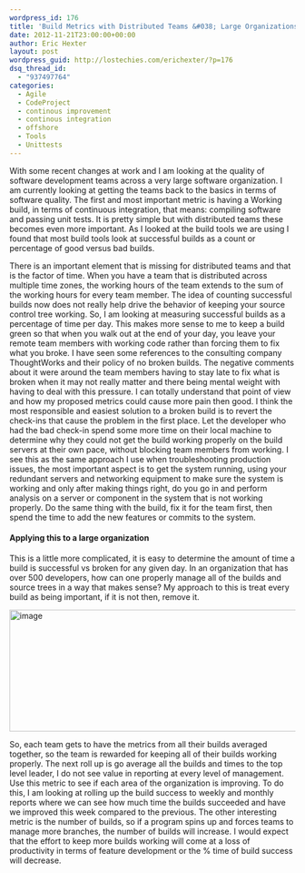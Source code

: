 ```yaml
---
wordpress_id: 176
title: 'Build Metrics with Distributed Teams &#038; Large Organizations'
date: 2012-11-21T23:00:00+00:00
author: Eric Hexter
layout: post
wordpress_guid: http://lostechies.com/erichexter/?p=176
dsq_thread_id:
  - "937497764"
categories:
  - Agile
  - CodeProject
  - continous improvement
  - continous integration
  - offshore
  - Tools
  - Unittests
---
```

With some recent changes at work and I am looking at the quality of software development teams across a very large software organization. I am currently looking at getting the teams back to the basics in terms of software quality. The first and most important metric is having a Working build, in terms of continuous integration, that means: compiling software and passing unit tests. It is pretty simple but with distributed teams these becomes even more important. As I looked at the build tools we are using I found that most build tools look at successful builds as a count or percentage of good versus bad builds. 

There is an important element that is missing for distributed teams and that is the factor of time. When you have a team that is distributed across multiple time zones, the working hours of the team extends to the sum of the working hours for every team member. The idea of counting successful builds now does not really help drive the behavior of keeping your source control tree working. So, I am looking at measuring successful builds as a percentage of time per day. This makes more sense to me to keep a build green so that when you walk out at the end of your day, you leave your remote team members with working code rather than forcing them to fix what you broke. I have seen some references to the consulting company ThoughtWorks and their policy of no broken builds. The negative comments about it were around the team members having to stay late to fix what is broken when it may not really matter and there being mental weight with having to deal with this pressure. I can totally understand that point of view and how my proposed metrics could cause more pain then good. I think the most responsible and easiest solution to a broken build is to revert the check-ins that cause the problem in the first place. Let the developer who had the bad check-in spend some more time on their local machine to determine why they could not get the build working properly on the build servers at their own pace, without blocking team members from working. I see this as the same approach I use when troubleshooting production issues, the most important aspect is to get the system running, using your redundant servers and networking equipment to make sure the system is working and only after making things right, do you go in and perform analysis on a server or component in the system that is not working properly. Do the same thing with the build, fix it for the team first, then spend the time to add the new features or commits to the system. 

#### Applying this to a large organization

This is a little more complicated, it is easy to determine the amount of time a build is successful vs broken for any given day. In an organization that has over 500 developers, how can one properly manage all of the builds and source trees in a way that makes sense? My approach to this is treat every build as being important, if it is not then, remove it. 

[<img style="background-image: none; border-bottom: 0px; border-left: 0px; padding-left: 0px; padding-right: 0px; display: inline; border-top: 0px; border-right: 0px; padding-top: 0px" title="image" border="0" alt="image" src="http://lostechies.com/content/erichexter/uploads/2012/10/image_thumb2.png" width="529" height="214" />](http://lostechies.com/content/erichexter/uploads/2012/10/image5.png) 

So, each team gets to have the metrics from all their builds averaged together, so the team is rewarded for keeping all of their builds working properly. The next roll up is go average all the builds and times to the top level leader, I do not see value in reporting at every level of management. Use this metric to see if each area of the organization is improving. To do this, I am looking at rolling up the build success to weekly and monthly reports where we can see how much time the builds succeeded and have we improved this week compared to the previous. The other interesting metric is the number of builds, so if a program spins up and forces teams to manage more branches, the number of builds will increase. I would expect that the effort to keep more builds working will come at a loss of productivity in terms of feature development or the % time of build success will decrease.